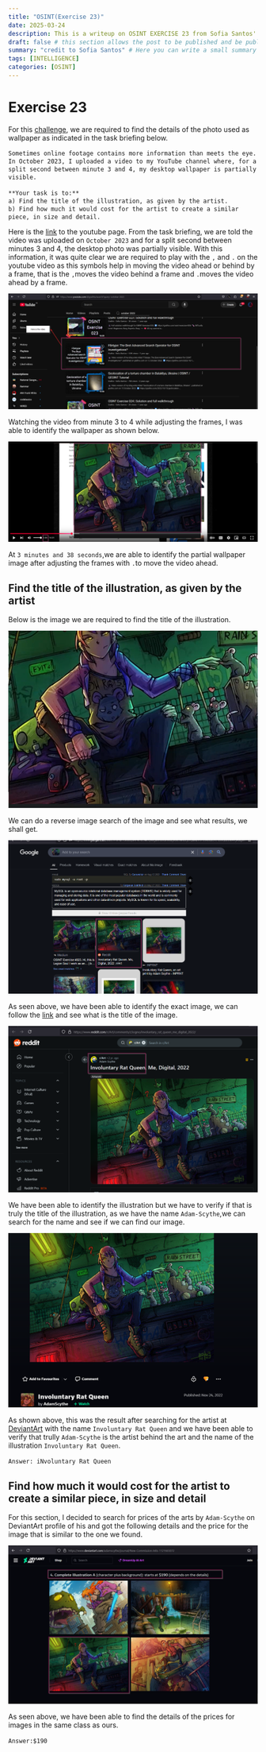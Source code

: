 ```yaml
---
title: "OSINT(Exercise 23)"
date: 2025-03-24
description: This is a writeup on OSINT EXERCISE 23 from Sofia Santos' OSINT analysis and exercises.
draft: false # this section allows the post to be published and be public, is it is set to true the post will not be published.
summary: "credit to Sofia Santos" # Here you can write a small summary of the post if needed
tags: [INTELLIGENCE]
categories: [OSINT]
---
```

# Exercise 23

For this [challenge](https://gralhix.com/list-of-osint-exercises/osint-exercise-023/), we are required to find the details of the photo used as wallpaper as indicated in the task briefing below.
```
Sometimes online footage contains more information than meets the eye. In October 2023, I uploaded a video to my YouTube channel where, for a split second between minute 3 and 4, my desktop wallpaper is partially visible.

**Your task is to:**  
a) Find the title of the illustration, as given by the artist.  
b) Find how much it would cost for the artist to create a similar piece, in size and detail.
```
Here is the [link](https://www.youtube.com/@gralhix/videos) to the youtube page. From the task briefing, we are told the video was uploaded on `October 2023` and for a split second between minutes 3 and 4, the desktop photo was partially visible. With this information, it was quite clear we are required to play with the `,` and `.` on the youtube video as this symbols help in moving the video ahead or behind by a frame, that is the `,`moves the video behind a frame and `.`moves the video ahead by a frame.

![](Pasted%20image%2020250324141801.png)

Watching the video from minute 3 to 4 while adjusting the frames, I was able to identify the wallpaper as shown below.

![](Pasted%20image%2020250324142127.png)

At `3 minutes and 38 seconds`,we are able to identify the partial wallpaper image after adjusting the frames with `.`to move the video ahead. 

##  Find the title of the illustration, as given by the artist
Below is the image we are required to find the title of the illustration.

![](Pasted%20image%2020250324142358.png)

We can do a reverse image search of the image and see what results, we shall get.

![](Pasted%20image%2020250324143022.png)

As seen above, we have been able to identify the exact image, we can follow the [link](https://www.reddit.com/r/Art/comments/z3ogno/involuntary_rat_queen_me_digital_2022/) and see what is the title of the image.

![](Pasted%20image%2020250324143224.png)

We have been able to identify the illustration but we have to verify if that is truly the title of the illustration, as we have the name `Adam-Scythe`,we can search for the name and see if we can find our image.

![](Pasted%20image%2020250324143734.png)

As shown above, this was the result after searching for the artist at [DeviantArt](https://www.deviantart.com) with the name `Involuntary Rat Queen` and we have been able to verify that trully `Adam-Scythe` is the artist behind the art and the name of the illustration `Involuntary Rat Queen`.

`Answer: iNvoluntary Rat Queen`

## Find how much it would cost for the artist to create a similar piece, in size and detail
For this section, I decided to search for prices of the arts by `Adam-Scythe` on DeviantArt profile of his and got the following details and the price for the image that is similar to the one we found.

![](Pasted%20image%2020250324145025.png)

As seen above, we have been able to find the details of the prices for images in the same class as ours.

`Answer:$190`
